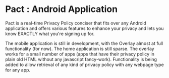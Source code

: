 # Pact : Android Application

Pact is a real-time Privacy Policy conciser that fits over any Android application and offers various features to enhance your privacy and lets you know EXACTLY what you're signing up for.

The mobile application is still in development, with the Overlay almost at full functionality (for now). The home application is still sparse. The overlay works for a small number of apps (apps that have their privacy policy in plain old HTML without any javascript fancy-work). Functionality is being added to allow retrieval of any kind of privacy policy with any webpage type for any app.
